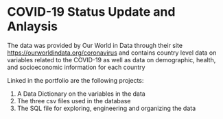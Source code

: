 # COVID-19 Status Update and Anlaysis 
The data was provided by Our World in Data through their site https://ourworldindata.org/coronavirus
and contains country level data on variables related to the COVID-19 as well as 
data on demographic, health, and socioeconomic information for each country

Linked in the portfolio are the following projects:
1. A Data Dictionary on the variables in the data
2. The three csv files used in the database 
3. The SQL file for exploring, engineering and organizing the data
